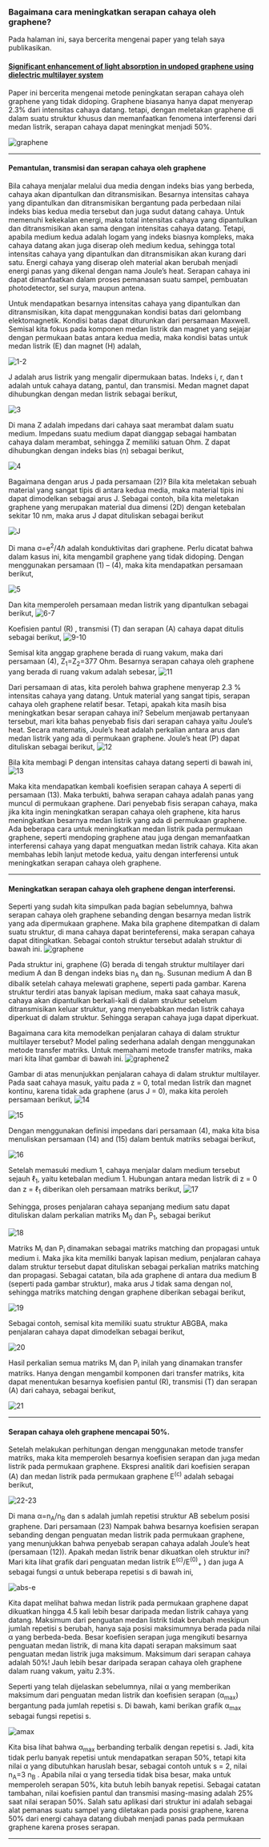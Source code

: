 ### Bagaimana cara meningkatkan serapan cahaya oleh graphene?

Pada halaman ini, saya bercerita mengenai paper yang telah saya publikasikan. 

#### [Significant enhancement of light absorption in undoped graphene using dielectric multilayer system](http://aip.scitation.org/doi/abs/10.1063/1.5012604)

Paper ini bercerita mengenai metode peningkatan serapan cahaya oleh graphene yang tidak didoping. Graphene biasanya hanya dapat menyerap 2.3% dari intensitas cahaya datang. tetapi, dengan meletakan graphene di dalam suatu struktur khusus dan memanfaatkan fenomena interferensi dari medan listrik, serapan cahaya dapat meningkat menjadi 50%.

![graphene](figures/mirror.png)

---

#### Pemantulan, transmisi dan serapan cahaya oleh graphene
Bila cahaya menjalar melalui dua media dengan indeks bias yang berbeda, cahaya akan dipantulkan dan ditransmisikan. Besarnya intensitas cahaya yang dipantulkan dan ditransmisikan bergantung pada perbedaan nilai indeks bias kedua media tersebut dan juga sudut datang cahaya. Untuk memenuhi kekekalan energi, maka total intensitas cahaya yang dipantulkan dan ditransmisikan akan sama dengan intensitas cahaya datang. Tetapi, apabila medium kedua adalah logam yang indeks biasnya kompleks, maka cahaya datang akan juga diserap oleh medium kedua, sehingga  total intensitas cahaya yang dipantulkan dan ditransmisikan akan kurang dari satu. Energi cahaya yang diserap oleh material akan berubah menjadi energi panas yang dikenal dengan nama Joule’s heat. Serapan cahaya ini dapat dimanfaatkan dalam proses pemanasan suatu sampel, pembuatan photodetector, sel surya, maupun antena. 

Untuk mendapatkan besarnya intensitas cahaya yang dipantulkan dan ditransmisikan, kita dapat menggunakan kondisi batas dari gelombang elektomagnetik. Kondisi batas dapat diturunkan dari persamaan Maxwell. Semisal kita fokus pada komponen medan listrik dan magnet yang sejajar dengan permukaan batas antara kedua media, maka kondisi batas untuk medan listrik (E) dan magnet (H) adalah,

![1-2](figures/1-2.PNG)

J adalah arus listrik yang mengalir dipermukaan batas. Indeks i, r, dan t adalah untuk cahaya datang, pantul, dan transmisi. Medan magnet dapat dihubungkan dengan medan listrik sebagai berikut,

![3](figures/3.PNG)

Di mana Z adalah impedans dari cahaya saat merambat dalam suatu medium. Impedans suatu medium dapat dianggap sebagai hambatan cahaya dalam merambat, sehingga Z memiliki satuan Ohm. Z dapat dihubungkan dengan indeks bias (n) sebagai berikut,

![4](figures/4.PNG)

Bagaimana dengan arus J pada persamaan (2)? Bila kita meletakan sebuah material yang sangat tipis di antara kedua media, maka material tipis ini dapat dimodelkan sebagai arus J. Sebagai contoh, bila kita meletakan graphene yang merupakan material dua dimensi (2D) dengan ketebalan sekitar 10 nm, maka arus J dapat dituliskan sebagai berikut

![J](figures/J.PNG)

Di mana σ=e<sup>2</sup>/4ℏ adalah konduktivitas dari graphene. Perlu dicatat bahwa dalam kasus ini, kita mengambil graphene yang tidak didoping. Dengan menggunakan persamaan (1) – (4), maka kita mendapatkan persamaan berikut,

![5](figures/5.PNG)

Dan kita memperoleh persamaan medan listrik yang dipantulkan sebagai berikut,
![6-7](figures/6-7.PNG)

Koefisien pantul (R) , transmisi (T) dan serapan (A) cahaya dapat ditulis sebagai berikut,
![9-10](figures/9-10.PNG)

Semisal kita anggap graphene berada di ruang vakum, maka dari persamaan (4), Z<sub>1</sub>=Z<sub>2</sub>=377 Ohm. Besarnya serapan cahaya oleh graphene yang berada di ruang vakum adalah sebesar,
![11](figures/11.PNG)

Dari persamaan di atas, kita peroleh bahwa graphene menyerap 2.3 % intensitas cahaya yang datang. Untuk material yang sangat tipis, serapan cahaya oleh graphene relatif besar. Tetapi, apakah kita masih bisa meningkatkan besar serapan cahaya ini? Sebelum menjawab pertanyaan tersebut, mari kita bahas penyebab fisis dari serapan cahaya yaitu Joule’s heat. Secara matematis, Joule’s heat  adalah perkalian antara arus dan medan listrik yang ada di permukaan graphene. Joule’s heat (P) dapat dituliskan sebagai berikut,
![12](figures/12.PNG)

Bila kita membagi P dengan intensitas cahaya datang seperti di bawah ini,
![13](figures/13.PNG)

Maka kita mendapatkan kembali koefisien serapan cahaya A seperti di persamaan (13). Maka terbukti, bahwa serapan cahaya adalah panas yang muncul di permukaan graphene. Dari penyebab fisis serapan cahaya, maka jika kita ingin meningkatkan serapan cahaya oleh graphene, kita harus meningkatkan besarnya medan listrik yang ada di permukaan graphene. Ada beberapa cara untuk meningkatkan medan listrik pada permukaan graphene, seperti mendoping graphene atau juga dengan memanfaatkan interferensi cahaya yang dapat menguatkan medan listrik cahaya. Kita akan membahas lebih lanjut metode kedua, yaitu dengan interferensi untuk meningkatkan serapan cahaya oleh graphene.

---

#### Meningkatkan serapan cahaya oleh graphene dengan interferensi.

Seperti yang sudah kita simpulkan pada bagian sebelumnya, bahwa serapan cahaya oleh graphene sebanding dengan besarnya medan listrik yang ada dipermukaan graphene. Maka bila graphene ditempatkan di dalam suatu struktur, di mana cahaya dapat berinteferensi, maka serapan cahaya dapat ditingkatkan. Sebagai contoh struktur tersebut adalah struktur di bawah ini.
![graphene](figures/mirror.png)

Pada struktur ini, graphene (G) berada di tengah struktur multilayer dari medium A dan B dengan indeks bias n<sub>A</sub> dan n<sub>B</sub>. Susunan medium A dan B dibalik setelah cahaya melewati graphene, seperti pada gambar. Karena struktur terdiri atas banyak lapisan medium, maka saat cahaya masuk, cahaya akan dipantulkan berkali-kali di dalam struktur sebelum ditransmisikan keluar struktur, yang menyebabkan medan listrik cahaya diperkuat di dalam struktur. Sehingga serapan cahaya juga dapat diperkuat.

Bagaimana cara kita memodelkan penjalaran cahaya di dalam struktur multilayer tersebut? Model paling sederhana adalah dengan menggunakan metode transfer matriks. Untuk memahami metode transfer matriks, maka mari kita lihat gambar di bawah ini.
![graphene2](figures/mirror2.png)

Gambar di atas menunjukkan penjalaran cahaya di dalam struktur multilayer. Pada saat cahaya masuk, yaitu pada z = 0, total medan listrik dan magnet kontinu, karena tidak ada graphene (arus J = 0), maka kita peroleh persamaan berikut,
![14](figures/14.PNG)

![15](figures/15.PNG)

Dengan menggunakan definisi impedans dari persamaan (4), maka kita bisa menuliskan persamaan (14) and (15) dalam bentuk matriks sebagai berikut,

![16](figures/16.PNG)

Setelah memasuki medium 1, cahaya menjalar dalam medium tersebut sejauh ℓ<sub>1</sub>, yaitu ketebalan medium 1. Hubungan antara medan listrik di z = 0 dan z = ℓ<sub>1</sub> diberikan oleh persamaan matriks berikut,
![17](figures/17.PNG)

Sehingga, proses penjalaran cahaya sepanjang medium satu dapat dituliskan dalam perkalian matriks M<sub>0</sub> dan P<sub>1</sub>, sebagai berikut

![18](figures/18.PNG)

Matriks M<sub>i</sub> dan  P<sub>i</sub> dinamakan sebagai matriks matching dan propagasi untuk medium i. Maka jika kita memiliki banyak lapisan medium, penjalaran cahaya dalam struktur tersebut dapat dituliskan sebagai perkalian matriks matching dan propagasi. Sebagai catatan, bila ada graphene di antara dua medium B (seperti pada gambar struktur), maka arus J tidak sama dengan nol, sehingga matriks matching dengan graphene diberikan sebagai berikut,

![19](figures/19.PNG)

Sebagai contoh, semisal kita memiliki suatu struktur ABGBA, maka penjalaran cahaya dapat dimodelkan sebagai berikut,

![20](figures/20.PNG)

Hasil perkalian semua matriks M<sub>i</sub> dan  P<sub>i</sub> inilah yang dinamakan transfer matriks. Hanya dengan mengambil komponen dari transfer matriks, kita dapat menentukan besarnya koefisien pantul (R), transmisi (T) dan serapan (A) dari cahaya, sebagai berikut,

![21](figures/21.PNG)

---

#### Serapan cahaya oleh graphene mencapai 50%.
Setelah melakukan perhitungan dengan menggunakan metode transfer matriks, maka kita memperoleh besarnya koefisien serapan dan juga medan listrik pada permukaan graphene. Ekspresi analitik dari koefisien serapan (A) dan medan listrik pada permukaan graphene E<sup>(c)</sup>  adalah sebagai berikut,

![22-23](figures/22-23.PNG)

Di mana α=n<sub>A</sub>/n<sub>B</sub> dan s adalah jumlah repetisi struktur AB sebelum posisi graphene. Dari persamaan (23) Nampak bahwa besarnya koefisien serapan sebanding dengan penguatan medan listrik pada permukaan graphene, yang menunjukkan bahwa penyebab serapan cahaya adalah Joule’s heat (persamaan (12)). Apakah medan listrik benar dikuatkan oleh struktur ini? Mari kita lihat grafik dari penguatan medan listrik E<sup>(c)</sup>/E<sup>(0)</sup><sub>+</sub> ) dan juga A sebagai fungsi α untuk beberapa repetisi s di bawah ini,

![abs-e](figures/abs-e.png)

Kita dapat melihat bahwa medan listrik pada permukaan graphene dapat dikuatkan hingga 4.5 kali lebih besar daripada medan listrik cahaya yang datang. Maksimum dari penguatan medan listrik tidak berubah meskipun jumlah repetisi s berubah, hanya saja posisi maksimumnya berada pada nilai α yang berbeda-beda. Besar koefisien serapan juga mengikuti besarnya penguatan medan listrik, di mana kita dapati serapan maksimum saat penguatan medan listrik juga maksimum. Maksimum dari serapan cahaya adalah 50%! Jauh lebih besar daripada serapan cahaya oleh graphene dalam ruang vakum, yaitu 2.3%. 

Seperti yang telah dijelaskan sebelumnya, nilai  α yang memberikan maksimum dari penguatan medan listrik dan koefisien serapan (α<sub>max</sub>) bergantung pada jumlah repetisi s. Di bawah, kami berikan grafik α<sub>max</sub> sebagai fungsi repetisi s.

![amax](figures/amax.png)

Kita bisa lihat bahwa α<sub>max</sub> berbanding terbalik dengan repetisi s. Jadi, kita tidak perlu banyak repetisi untuk mendapatkan serapan 50%, tetapi kita nilai α yang dibutuhkan haruslah besar, sebagai contoh untuk s = 2, nilai  n<sub>A</sub>=3 n<sub>B</sub> . Apabila nilai α yang tersedia tidak bisa besar, maka untuk memperoleh serapan 50%, kita butuh lebih banyak repetisi. Sebagai catatan tambahan, nilai koefisien pantul dan transmisi masing-masing adalah 25% saat nilai serapan 50%. Salah satu aplikasi dari struktur ini adalah sebagai alat pemanas suatu sampel yang diletakan pada posisi graphene, karena 50% dari energi cahaya datang diubah menjadi panas pada permukaan graphene karena proses serapan. 

---

